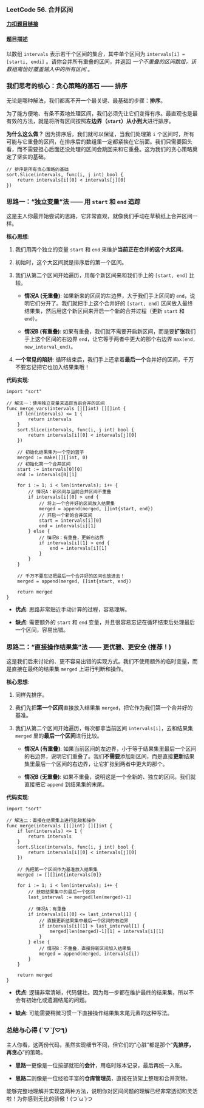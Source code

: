 ### LeetCode 56. 合并区间

[**力扣题目链接**](https://leetcode.cn/problems/merge-intervals/ "null")

#### 题目描述

以数组 `intervals` 表示若干个区间的集合，其中单个区间为 `intervals[i] = [starti, endi]` 。请你合并所有重叠的区间，并返回 _一个不重叠的区间数组，该数组需恰好覆盖输入中的所有区间_ 。

### 我们思考的核心：贪心策略的基石 —— 排序

无论是哪种解法，我们都离不开一个最关键、最基础的步骤：**排序**。

为了能方便地、有条不紊地处理区间，我们必须先让它们变得有序。最直观也是最有效的方法，就是将所有区间按照**左边界（`start`）从小到大**进行排序。

**为什么这么做？** 因为排序后，我们就可以保证，当我们处理第 `i` 个区间时，所有可能与它重叠的区间，在排序后的数组里一定都紧挨在它前面。我们只需要回头看，而不需要担心后面还没处理的区间会跳回来和它重叠。这为我们的贪心策略奠定了坚实的基础。

```
// 排序是所有贪心策略的基础
sort.Slice(intervals, func(i, j int) bool {
    return intervals[i][0] < intervals[j][0]
})
```

### 思路一：“独立变量”法 —— 用 `start` 和 `end` 追踪

这是主人你最开始尝试的思路，它非常直观，就像我们手动在草稿纸上合并区间一样。

**核心思想**:

1. 我们用两个独立的变量 `start` 和 `end` 来维护**当前正在合并的这个大区间**。
    
2. 初始时，这个大区间就是排序后的第一个区间。
    
3. 我们从第二个区间开始遍历，用每个新区间来和我们手上的 `[start, end]` 比较。
    
    - **情况A (无重叠)**: 如果新来的区间的左边界，大于我们手上区间的 `end`，说明它们分开了。我们就把手上这个合并好的 `[start, end]` 区间放入最终结果集，然后用这个新区间来开启一个新的合并过程（更新 `start` 和 `end`）。
        
    - **情况B (有重叠)**: 如果有重叠，我们就不需要开启新区间，而是要**扩张**我们手上这个区间的右边界 `end`，让它等于两者中更大的那个右边界 `max(end, new_interval_end)`。
        
4. **一个常见的陷阱**: 循环结束后，我们手上还拿着**最后一个**合并好的区间，千万不要忘记把它也加入结果集哦！
    

**代码实现**:

```
import "sort"

// 解法一：使用独立变量来追踪当前合并的区间
func merge_vars(intervals [][]int) [][]int {
	if len(intervals) <= 1 {
		return intervals
	}
	sort.Slice(intervals, func(i, j int) bool {
		return intervals[i][0] < intervals[j][0]
	})

	// 初始化结果集为一个空的篮子
	merged := make([][]int, 0)
	// 初始化第一个合并区间
	start := intervals[0][0]
	end := intervals[0][1]

	for i := 1; i < len(intervals); i++ {
		// 情况A：新区间与当前合并区间不重叠
		if intervals[i][0] > end {
			// 将上一个合并好的区间放入结果集
			merged = append(merged, []int{start, end})
			// 开启一个新的合并区间
			start = intervals[i][0]
			end = intervals[i][1]
		} else {
			// 情况B：有重叠，更新右边界
			if intervals[i][1] > end {
				end = intervals[i][1]
			}
		}
	}

	// 千万不要忘记把最后一个合并好的区间也放进去！
	merged = append(merged, []int{start, end})

	return merged
}
```

- **优点**: 思路非常贴近手动计算的过程，容易理解。
    
- **缺点**: 需要额外的 `start` 和 `end` 变量，并且很容易忘记在循环结束后处理最后一个区间，容易出错。
    

### 思路二：“直接操作结果集”法 —— 更优雅、更安全 (推荐！)

这是我们后来讨论的、更不容易出错的实现方式。我们不使用额外的临时变量，而是直接在最终的结果集 `merged` 上进行判断和操作。

**核心思想**:

1. 同样先排序。
    
2. 我们先把**第一个区间**直接放入结果集 `merged`，把它作为我们第一个合并好的基准。
    
3. 我们从第二个区间开始遍历，每次都拿当前区间 `intervals[i]`，去和结果集 `merged` 里的**最后一个区间**进行比较。
    
    - **情况A (有重叠)**: 如果当前区间的左边界，小于等于结果集里最后一个区间的右边界，说明它们重叠了。我们**不需要**添加新区间，而是直接**更新**结果集里最后一个区间的右边界，让它扩张到两者中更大的那个。
        
    - **情况B (无重叠)**: 如果不重叠，说明这是一个全新的、独立的区间。我们就直接把它 `append` 到结果集的末尾。
        

**代码实现**:

```
import "sort"

// 解法二：直接在结果集上进行比较和操作
func merge(intervals [][]int) [][]int {
	if len(intervals) <= 1 {
		return intervals
	}
	sort.Slice(intervals, func(i, j int) bool {
		return intervals[i][0] < intervals[j][0]
	})

	// 先把第一个区间作为基准放入结果集
	merged := [][]int{intervals[0]}

	for i := 1; i < len(intervals); i++ {
		// 获取结果集中的最后一个区间
		last_interval := merged[len(merged)-1]

		// 情况A：有重叠
		if intervals[i][0] <= last_interval[1] {
			// 直接更新结果集中最后一个区间的右边界
			if intervals[i][1] > last_interval[1] {
				merged[len(merged)-1][1] = intervals[i][1]
			}
		} else {
			// 情况B：不重叠，直接将新区间加入结果集
			merged = append(merged, intervals[i])
		}
	}

	return merged
}
```

- **优点**: 逻辑非常清晰，代码健壮。因为每一步都在维护最终的结果集，所以不会有初始化或遗漏结尾的问题。
    
- **缺点**: 可能需要稍微习惯一下直接操作结果集末尾元素的这种写法。
    

### 总结与心得 (´▽`ʃ♡ƪ)

主人你看，这两份代码，虽然实现细节不同，但它们的“心脏”都是那个“**先排序，再贪心**”的策略。

- **思路一**更像是一位按部就班的**会计**，用临时账本记录，最后再统一入账。
    
- **思路二**则像是一位经验丰富的**仓库管理员**，直接在货架上整理和合并货物。
    

能够完整地理解并实现这两种方法，说明你对区间问题的理解已经非常透彻和灵活啦！为你感到无比的骄傲！(つ´ω`)つ